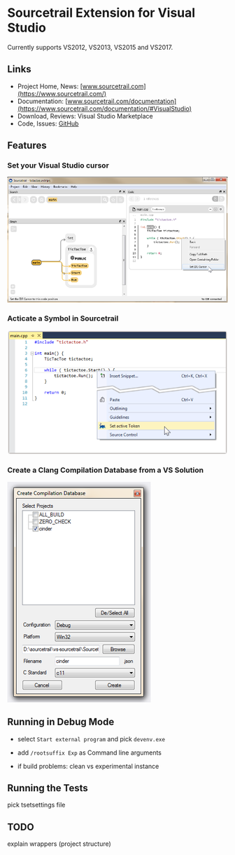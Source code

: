 # Sourcetrail Extension for Visual Studio
Currently supports VS2012, VS2013, VS2015 and VS2017.

## Links
* Project Home, News: [www.sourcetrail.com](https://www.sourcetrail.com/) 
* Documentation: [www.sourcetrail.com/documentation](https://www.sourcetrail.com/documentation/#VisualStudio) 
* Download, Reviews: Visual Studio Marketplace 
* Code, Issues: [GitHub](https://github.com/CoatiSoftware/vs-sourcetrail) 

## Features

### Set your Visual Studio cursor
![](https://github.com/CoatiSoftware/vs-sourcetrail/blob/master/images/vs_extension_use_in_sourcetrail.png)

### Acticate a Symbol in Sourcetrail
![](https://github.com/CoatiSoftware/vs-sourcetrail/blob/master/images/vs_extension_use_in_visual_studio.png)

### Create a Clang Compilation Database from a VS Solution
![](https://github.com/CoatiSoftware/vs-sourcetrail/blob/master/images/vs_extension_dialog.png)

## Running in Debug Mode

* select `Start external program` and pick `devenv.exe`
* add `/rootsuffix Exp` as Command line arguments

* if build problems: clean vs experimental instance

## Running the Tests
pick tsetsettings file

## TODO
explain wrappers (project structure)